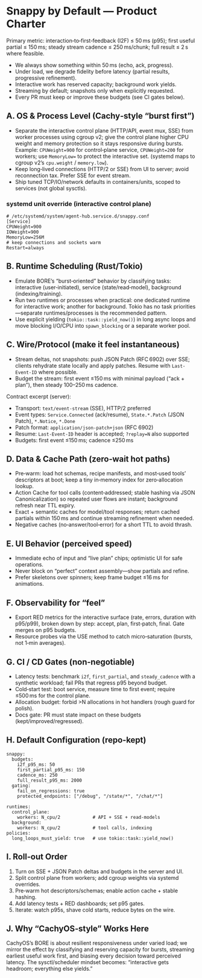 # Snappy by Default — Product Charter

Primary metric: interaction‑to‑first‑feedback (I2F) ≤ 50 ms (p95); first useful partial ≤ 150 ms; steady stream cadence ≤ 250 ms/chunk; full result ≤ 2 s where feasible.

- We always show something within 50 ms (echo, ack, progress).
- Under load, we degrade fidelity before latency (partial results, progressive refinement).
- Interactive work has reserved capacity; background work yields.
- Streaming by default; snapshots only when explicitly requested.
- Every PR must keep or improve these budgets (see CI gates below).

## A. OS & Process Level (Cachy‑style “burst first”)

- Separate the interactive control plane (HTTP/API, event mux, SSE) from worker processes using cgroup v2; give the control plane higher CPU weight and memory protection so it stays responsive during bursts. Example: `CPUWeight=900` for control‑plane service, `CPUWeight=200` for workers; use `MemoryLow=` to protect the interactive set. (systemd maps to cgroup v2’s `cpu.weight` / `memory.low`).
- Keep long‑lived connections (HTTP/2 or SSE) from UI to server; avoid reconnection tax. Prefer SSE for event stream.
- Ship tuned TCP/IO/network defaults in containers/units, scoped to services (not global sysctls).

### systemd unit override (interactive control plane)

```
# /etc/systemd/system/agent-hub.service.d/snappy.conf
[Service]
CPUWeight=900
IOWeight=900
MemoryLow=256M
# keep connections and sockets warm
Restart=always
```

## B. Runtime Scheduling (Rust/Tokio)

- Emulate BORE’s “burst‑oriented” behavior by classifying tasks: interactive (user‑initiated), service (state/read‑model), background (indexing/training).
- Run two runtimes or processes when practical: one dedicated runtime for interactive work; another for background. Tokio has no task priorities—separate runtimes/processes is the recommended pattern.
- Use explicit yielding (`tokio::task::yield_now()`) in long async loops and move blocking I/O/CPU into `spawn_blocking` or a separate worker pool.

## C. Wire/Protocol (make it feel instantaneous)

- Stream deltas, not snapshots: push JSON Patch (RFC 6902) over SSE; clients rehydrate state locally and apply patches. Resume with `Last-Event-ID` where possible.
- Budget the stream: first event ≤150 ms with minimal payload (“ack + plan”), then steady 100–250 ms cadence.

Contract excerpt (server):

- Transport: `text/event-stream` (SSE), HTTP/2 preferred
- Event types: `Service.Connected` (ack/resume), `State.*.Patch` (JSON Patch), `*.Notice`, `*.Done`
- Patch format: `application/json-patch+json` (RFC 6902)
- Resume: `Last-Event-ID` header is accepted; `?replay=N` also supported
- Budgets: first event ≤150 ms; cadence ≤250 ms

## D. Data & Cache Path (zero‑wait hot paths)

- Pre‑warm: load hot schemas, recipe manifests, and most‑used tools’ descriptors at boot; keep a tiny in‑memory index for zero‑allocation lookup.
- Action Cache for tool calls (content‑addressed; stable hashing via JSON Canonicalization) so repeated user flows are instant; background refresh near TTL expiry.
- Exact + semantic caches for model/tool responses; return cached partials within 150 ms and continue streaming refinement when needed.
- Negative caches (no‑answer/tool‑error) for a short TTL to avoid thrash.

## E. UI Behavior (perceived speed)

- Immediate echo of input and “live plan” chips; optimistic UI for safe operations.
- Never block on “perfect” context assembly—show partials and refine.
- Prefer skeletons over spinners; keep frame budget ≤16 ms for animations.

## F. Observability for “feel”

- Export RED metrics for the interactive surface (rate, errors, duration with p95/p99), broken down by step: accept, plan, first‑patch, final. Gate merges on p95 budgets.
- Resource probes via the USE method to catch micro‑saturation (bursts, not 1‑min averages).

## G. CI / CD Gates (non‑negotiable)

- Latency tests: benchmark `i2f`, `first_partial`, and `steady_cadence` with a synthetic workload; fail PRs that regress p95 beyond budget.
- Cold‑start test: boot service, measure time to first event; require ≤500 ms for the control plane.
- Allocation budget: forbid >N allocations in hot handlers (rough guard for polish).
- Docs gate: PR must state impact on these budgets (kept/improved/regressed).

## H. Default Configuration (repo‑kept)

```
snappy:
  budgets:
    i2f_p95_ms: 50
    first_partial_p95_ms: 150
    cadence_ms: 250
    full_result_p95_ms: 2000
  gating:
    fail_on_regressions: true
    protected_endpoints: ["/debug", "/state/*", "/chat/*"]

runtimes:
  control_plane:
    workers: N_cpu/2            # API + SSE + read-models
  background:
    workers: N_cpu/2            # tool calls, indexing
policies:
  long_loops_must_yield: true   # use tokio::task::yield_now()
```

## I. Roll‑out Order

1) Turn on SSE + JSON Patch deltas and budgets in the server and UI.
2) Split control plane from workers; add cgroup weights via systemd overrides.
3) Pre‑warm hot descriptors/schemas; enable action cache + stable hashing.
4) Add latency tests + RED dashboards; set p95 gates.
5) Iterate: watch p95s, shave cold starts, reduce bytes on the wire.

## J. Why “CachyOS‑style” Works Here

CachyOS’s BORE is about resilient responsiveness under varied load; we mirror the effect by classifying and reserving capacity for bursts, streaming earliest useful work first, and biasing every decision toward perceived latency. The sysctl/scheduler mindset becomes: “interactive gets headroom; everything else yields.”

